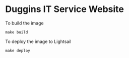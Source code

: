 Duggins IT Service Website
==

To build the image

```make build```

To deploy the image to Lightsail

```make deploy```


